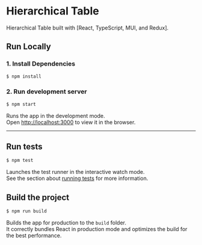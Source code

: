 # Hierarchical Table
Hierarchical Table built with [React, TypeScript, MUI, and Redux].

## Run Locally
### 1. Install Dependencies
```sh
$ npm install
```

### 2. Run development server
```sh 
$ npm start
```
Runs the app in the development mode.\
Open [http://localhost:3000](http://localhost:3000) to view it in the browser.

---

## Run tests
```sh
$ npm test
```

Launches the test runner in the interactive watch mode.\
See the section about [running tests](https://facebook.github.io/create-react-app/docs/running-tests) for more information.

## Build the project
```sh
$ npm run build
```
Builds the app for production to the `build` folder.\
It correctly bundles React in production mode and optimizes the build for the best performance.